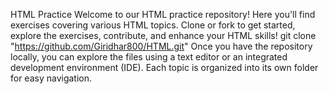 HTML Practice
Welcome to our HTML practice repository! Here you'll find exercises covering various HTML topics. Clone or fork to get started, explore the exercises, contribute, and enhance your HTML skills!
git clone "https://github.com/Giridhar800/HTML.git"
Once you have the repository locally, you can explore the files using a text editor or an integrated development environment (IDE). Each topic is organized into its own folder for easy navigation. 
